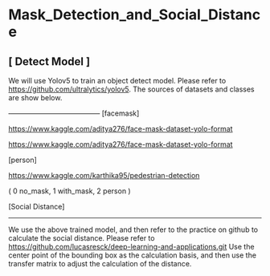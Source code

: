 # Mask_Detection_and_Social_Distance


[ Detect Model ]
---------------------------------------------------------------------------------------------------

We will use Yolov5 to train an object detect model.
Please refer to https://github.com/ultralytics/yolov5.
The sources of datasets and classes are show below. 

<Data source>
—————————————
[facemask]

https://www.kaggle.com/aditya276/face-mask-dataset-yolo-format
  
https://www.kaggle.com/aditya276/face-mask-dataset-yolo-format

[person]

https://www.kaggle.com/karthika95/pedestrian-detection

<classes>
( 0 no_mask, 1 with_mask, 2 person )




[Social Distance]

---------------------------------------------------------------------------------------------------

We use the above trained model, and then refer to the practice on github to calculate the social distance. 
Please refer to https://github.com/lucasresck/deep-learning-and-applications.git
Use the center point of the bounding box as the calculation basis, and then use the transfer matrix to adjust the calculation of the distance.

